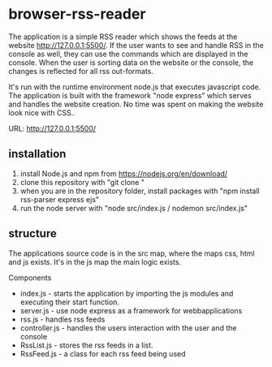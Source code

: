 # browser-rss-reader

The application is a simple RSS reader which shows the feeds at the website http://127.0.0.1:5500/. If the user wants to see and handle RSS in the console as well, they can use the commands which are displayed in the console. When the user is sorting data on the website or the console, the changes is reflected for all rss out-formats.

It's run with the runtime environment node.js that executes javascript code. The application is built with the framework "node express" which serves and handles the website creation. No time was spent on making the website look nice with CSS..

URL: http://127.0.0.1:5500/

## installation

1. install Node.js and npm from https://nodejs.org/en/download/
2. clone this repository with "git clone <url>"
3. when you are in the repository folder, install packages with "npm install rss-parser express ejs"
4. run the node server with "node src/index.js / nodemon src/index.js"

## structure

The applications source code is in the src map, where the maps css, html and js exists. It's in the js map the main logic exists.

Components
* index.js      - starts the application by importing the js modules and executing their start function.
* server.js     - use node express as a framework for webbapplications
* rss.js        - handles rss feeds
* controller.js - handles the users interaction with the user and the console
* RssList.js    - stores the rss feeds in a list.
* RssFeed.js    - a class for each rss feed being used